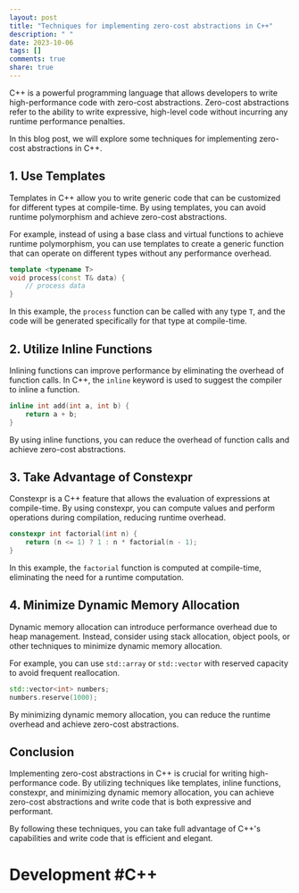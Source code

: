 ```yaml
---
layout: post
title: "Techniques for implementing zero-cost abstractions in C++"
description: " "
date: 2023-10-06
tags: []
comments: true
share: true
---
```


C++ is a powerful programming language that allows developers to write high-performance code with zero-cost abstractions. Zero-cost abstractions refer to the ability to write expressive, high-level code without incurring any runtime performance penalties.

In this blog post, we will explore some techniques for implementing zero-cost abstractions in C++.

## 1. Use Templates

Templates in C++ allow you to write generic code that can be customized for different types at compile-time. By using templates, you can avoid runtime polymorphism and achieve zero-cost abstractions.

For example, instead of using a base class and virtual functions to achieve runtime polymorphism, you can use templates to create a generic function that can operate on different types without any performance overhead.

```cpp
template <typename T>
void process(const T& data) {
    // process data
}
```

In this example, the `process` function can be called with any type `T`, and the code will be generated specifically for that type at compile-time.

## 2. Utilize Inline Functions

Inlining functions can improve performance by eliminating the overhead of function calls. In C++, the `inline` keyword is used to suggest the compiler to inline a function.

```cpp
inline int add(int a, int b) {
    return a + b;
}
```

By using inline functions, you can reduce the overhead of function calls and achieve zero-cost abstractions.

## 3. Take Advantage of Constexpr

Constexpr is a C++ feature that allows the evaluation of expressions at compile-time. By using constexpr, you can compute values and perform operations during compilation, reducing runtime overhead.

```cpp
constexpr int factorial(int n) {
    return (n <= 1) ? 1 : n * factorial(n - 1);
}
```

In this example, the `factorial` function is computed at compile-time, eliminating the need for a runtime computation.

## 4. Minimize Dynamic Memory Allocation

Dynamic memory allocation can introduce performance overhead due to heap management. Instead, consider using stack allocation, object pools, or other techniques to minimize dynamic memory allocation.

For example, you can use `std::array` or `std::vector` with reserved capacity to avoid frequent reallocation.

```cpp
std::vector<int> numbers;
numbers.reserve(1000);
```

By minimizing dynamic memory allocation, you can reduce the runtime overhead and achieve zero-cost abstractions.

## Conclusion

Implementing zero-cost abstractions in C++ is crucial for writing high-performance code. By utilizing techniques like templates, inline functions, constexpr, and minimizing dynamic memory allocation, you can achieve zero-cost abstractions and write code that is both expressive and performant.

By following these techniques, you can take full advantage of C++'s capabilities and write code that is efficient and elegant.

# Development #C++